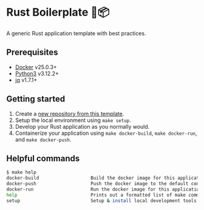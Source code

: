 # Rust Boilerplate 🦀📦
A generic Rust application template with best practices.

## Prerequisites
- [Docker](https://docs.docker.com/engine/install/) v25.0.3+
- [Python3](https://www.python.org/downloads/) v3.12.2+
- [jq](https://jqlang.github.io/jq/download/) v1.7.1+

## Getting started
1. Create a [new repository from this template](https://docs.github.com/en/repositories/creating-and-managing-repositories/creating-a-repository-from-a-template#creating-a-repository-from-a-template).
2. Setup the local environment using `make setup`.
3. Develop your Rust application as you normally would.
4. Containerize your application using `make docker-build`, `make docker-run`, and `make docker-push`.

## Helpful commands
```bash
$ make help
docker-build                   Build the docker image for this application
docker-push                    Push the docker image to the default container registry
docker-run                     Run the docker image for this application
help                           Prints out a formatted list of make commands
setup                          Setup & install local development tools (e.g. pre-commit)
```